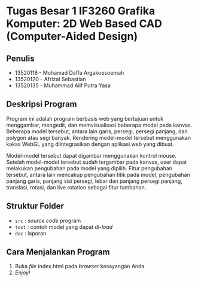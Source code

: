 # Tugas Besar 1 IF3260 Grafika Komputer: 2D Web Based CAD (Computer-Aided Design)

## Penulis
- 13520118 - Mohamad Daffa Argakoesoemah
- 13520120 - Afrizal Sebastian	
- 13520135 - Muhammad Alif Putra Yasa

## Deskripsi Program

Program ini adalah program berbasis web yang bertujuan untuk menggambar, mengedit, dan memvisualisasi beberapa model pada kanvas. Beberapa model tersebut, antara lain garis, persegi, persegi panjang, dan polygon atau segi banyak. Rendering model-model tersebut menggunakan kakas WebGL yang diintegrasikan dengan aplikasi web yang dibuat. 

Model-model tersebut dapat digambar menggunakan kontrol mouse. Setelah model-model tersebut sudah tergambar pada kanvas, user dapat melakukan pengubahan pada model yang dipilih. Fitur pengubahan tersebut, antara lain mencakup pengubahan titik pada model, pengubahan panjang garis, panjang sisi persegi, lebar dan panjang persegi panjang, translasi, rotasi, dan live rotation sebagai fitur tambahan.

## Struktur Folder
- `src` : _source code_ program
- `test` : contoh model yang dapat di-_load_
- `doc` : laporan

## Cara Menjalankan Program

1. Buka _file_ index.html pada _browser_ kesayangan Anda
3. _Enjoy!_
